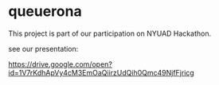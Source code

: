 # queuerona

This project is part of our participation on NYUAD Hackathon.

see our presentation:

https://drive.google.com/open?id=1V7rKdhApVy4cM3EmOaQiirzUdQih0Qmc49NjfFjricg
